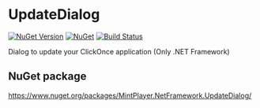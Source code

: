 # UpdateDialog
[![NuGet Version](https://img.shields.io/nuget/v/MintPlayer.NetFramework.UpdateDialog.svg?style=flat)](https://www.nuget.org/packages/MintPlayer.NetFramework.UpdateDialog)
[![NuGet](https://img.shields.io/nuget/dt/MintPlayer.NetFramework.UpdateDialog.svg?style=flat)](https://www.nuget.org/packages/MintPlayer.NetFramework.UpdateDialog)
[![Build Status](https://travis-ci.org/MintPlayer/MintPlayer.UpdateDialog.svg?branch=master)](https://travis-ci.org/MintPlayer/MintPlayer.UpdateDialog)

Dialog to update your ClickOnce application (Only .NET Framework)
## NuGet package
https://www.nuget.org/packages/MintPlayer.NetFramework.UpdateDialog/
